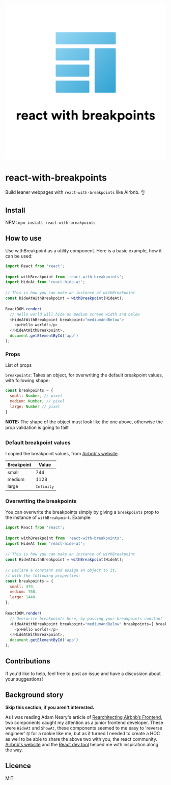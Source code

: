 <p align="center">
  <img src="./assets/logo-with-text.png" />
</p>

# react-with-breakpoints

Build leaner webpages with `react-with-breakpoints` like Airbnb. 👌

## Install

NPM:
`npm install react-with-breakpoints`

## How to use

Use withBreakpoint as a utility component. Here is a basic example, how it can be used:

```js
import React from 'react';

import withBreakpoint from 'react-with-breakpoints';
import HideAt from 'react-hide-at';

// This is how you can make an instance of withBreakpoint
const HideAtWithBreakpoint = withBreakpoint(HideAt);

ReactDOM.render(
  // Hello world will hide on medium screen width and below
  <HideAtWithBreakpoint breakpoint="mediumAndBelow">
    <p>Hello world!</p>
  </HideAtWithBreakpoint>,
  document.getElementById('app')
);

```

### Props
List of props

`breakpoints`: Takes an object, for overwriting the default breakpoint values, with following shape:

```js
const breakpoints = {
  small: Number, // pixel
  medium: Number, // pixel
  large: Number // pixel
}
```

**NOTE:** The shape of the object must look like the one above, otherwise the prop validation is going to fail❗️

### Default breakpoint values
I copied the breakpoint values, from [Airbnb's website](https://airbnb.com).

Breakpoint | Value
--- | ---
small | 744
medium | 1128
large | `Infinity`

### Overwriting the breakpoints

You can overwrite the breakpoints simply by giving a `breakpoints` prop to the instance of `withBreakpoint`.
Example:

```js
import React from 'react';

import withBreakpoint from 'react-with-breakpoints';
import HideAt from 'react-hide-at';

// This is how you can make an instance of withBreakpoint
const HideAtWithBreakpoint = withBreakpoint(HideAt);

// Declare a constant and assign an object to it,
// with the following properties:
const breakpoints = {
  small: 479,
  medium: 768,
  large: 1440
};

ReactDOM.render(
  // Overwrite breakpoints here, by passing your breakpoints constant
  <HideAtWithBreakpoint breakpoint="mediumAndBelow" breakpoints={ breakpoints }>
    <p>Hello world!</p>
  </HideAtWithBreakpoint>,
  document.getElementById('app')
);
```

<!-- ## Other resources

`react-with-breakpoints` is a dependency of `HideAt` and `ShowAt`, a higher order component.

`HideAt`

`ShowAt` -->

## Contributions

If you'd like to help, feel free to post an issue and have a discussion about your suggestions!

## Background story

**Skip this section, if you aren't interested.**

As I was reading Adam Neary's article of [Rearchitecting Airbnb’s Frontend](https://medium.com/airbnb-engineering/rearchitecting-airbnbs-frontend-5e213efc24d2), two components caught my attention as a junior frontend developer. These were `HideAt` and `ShowAt`, these components seemed to me easy to 'reverse engineer' 🤓 for a rookie like me, but as it turned I needed to create a HOC as well to be able to share the above two with you, the react community. [Airbnb's website](https://aribnb.com) and the [React dev tool](https://chrome.google.com/webstore/detail/react-developer-tools/fmkadmapgofadopljbjfkapdkoienihi) helped me with inspiration along the way.

## Licence
MIT
